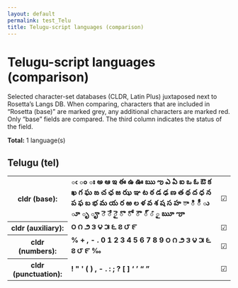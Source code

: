 ```yaml
---
layout: default
permalink: test_Telu
title: Telugu-script languages (comparison)
---
```


# Telugu-script languages (comparison)

Selected character-set databases (CLDR, Latin Plus) juxtaposed next to Rosetta’s Langs DB. When comparing, characters that are included in “Rosetta (base)” are marked grey, any additional characters are marked red. Only “base” fields are compared. The third column indicates the status of the field.

**Total:** 1 language(s)

## Telugu (tel)

<table>
 <tr><th>cldr (base):</th><td><strong>ఁ</strong> <strong>ం</strong> <strong>ః</strong> <strong>అ</strong> <strong>ఆ</strong> <strong>ఇ</strong> <strong>ఈ</strong> <strong>ఉ</strong> <strong>ఊ</strong> <strong>ఋ</strong> <strong>ఌ</strong> <strong>ఎ</strong> <strong>ఏ</strong> <strong>ఐ</strong> <strong>ఒ</strong> <strong>ఓ</strong> <strong>ఔ</strong> <strong>క</strong> <strong>ఖ</strong> <strong>గ</strong> <strong>ఘ</strong> <strong>ఙ</strong> <strong>చ</strong> <strong>ఛ</strong> <strong>జ</strong> <strong>ఝ</strong> <strong>ఞ</strong> <strong>ట</strong> <strong>ఠ</strong> <strong>డ</strong> <strong>ఢ</strong> <strong>ణ</strong> <strong>త</strong> <strong>థ</strong> <strong>ద</strong> <strong>ధ</strong> <strong>న</strong> <strong>ప</strong> <strong>ఫ</strong> <strong>బ</strong> <strong>భ</strong> <strong>మ</strong> <strong>య</strong> <strong>ర</strong> <strong>ఱ</strong> <strong>ల</strong> <strong>ళ</strong> <strong>వ</strong> <strong>శ</strong> <strong>ష</strong> <strong>స</strong> <strong>హ</strong> <strong>ా</strong> <strong>ి</strong> <strong>ీ</strong> <strong>ు</strong> <strong>ూ</strong> <strong>ృ</strong> <strong>ౄ</strong> <strong>ె</strong> <strong>ే</strong> <strong>ై</strong> <strong>ొ</strong> <strong>ో</strong> <strong>ౌ</strong> <strong>్</strong> <strong>ౕ</strong> <strong>ౖ</strong> <strong>ౠ</strong> <strong>ౡ</strong> </td><td>☑︎</td></tr>
<tr><th>cldr (auxiliary):</th><td><strong>౦</strong> <strong>౧</strong> <strong>౨</strong> <strong>౩</strong> <strong>౪</strong> <strong>౫</strong> <strong>౬</strong> <strong>౭</strong> <strong>౮</strong> <strong>౯</strong> <strong>‌</strong> <strong>‍</strong> </td><td>☑︎</td></tr>
<tr><th>cldr (numbers):</th><td><strong>%</strong> <strong>+</strong> <strong>,</strong> <strong>-</strong> <strong>.</strong> <strong>0</strong> <strong>1</strong> <strong>2</strong> <strong>3</strong> <strong>4</strong> <strong>5</strong> <strong>6</strong> <strong>7</strong> <strong>8</strong> <strong>9</strong> <strong>౦</strong> <strong>౧</strong> <strong>౨</strong> <strong>౩</strong> <strong>౪</strong> <strong>౫</strong> <strong>౬</strong> <strong>౭</strong> <strong>౮</strong> <strong>౯</strong> <strong>‰</strong> </td><td>☑︎</td></tr>
<tr><th>cldr (punctuation):</th><td><strong>!</strong> <strong>"</strong> <strong>'</strong> <strong>(</strong> <strong>)</strong> <strong>,</strong> <strong>-</strong> <strong>.</strong> <strong>:</strong> <strong>;</strong> <strong>?</strong> <strong>[</strong> <strong>]</strong> <strong>‘</strong> <strong>’</strong> <strong>“</strong> <strong>”</strong> </td><td>☑︎</td></tr>
 </table>

